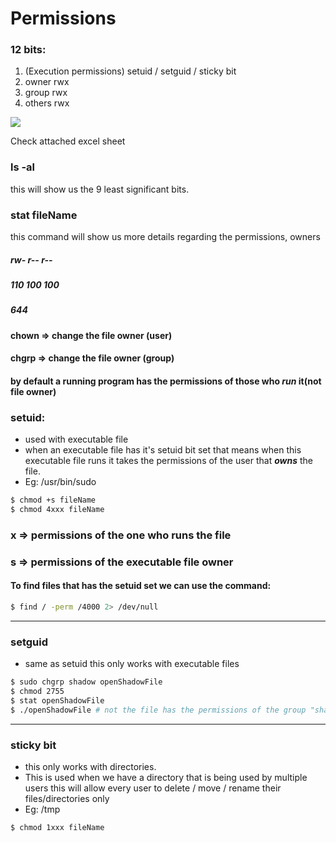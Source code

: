 # Permissions
### 12 bits:
1. (Execution permissions) setuid / setguid / sticky bit
2. owner rwx
3. group rwx
4. others rwx


![](https://i.pinimg.com/originals/1d/50/34/1d5034f391350603dcf13fe348872a76.png)

Check attached excel sheet

### ls -al
this will show us the 9 least significant bits.
### stat fileName
this command will show us more details regarding the permissions, owners

##### rw- r-- r--
##### 110 100 100
##### 644

#### chown => change the file owner (user)
#### chgrp => change the file owner (group)

#### by default a running program has the permissions of those who ***run*** it(not file owner)


### setuid:

* used with executable file
* when an executable file has it's setuid bit set that means when this executable file runs it takes the permissions of the user that ***owns*** the file.
* Eg: /usr/bin/sudo
```sh
$ chmod +s fileName
$ chmod 4xxx fileName
```

### x => permissions of the one who runs the file
### s => permissions of the executable file owner


####  To find files that has the setuid set we can use the command:
```sh
$ find / -perm /4000 2> /dev/null
```


---

### setguid
* same as setuid this only works with executable files
```sh
$ sudo chgrp shadow openShadowFile
$ chmod 2755
$ stat openShadowFile
$ ./openShadowFile # not the file has the permissions of the group "shadow"

```

---
### sticky bit
* this only works with directories.
* This is used when we have a directory that is being used by multiple users this will allow every user to delete / move / rename their files/directories only
* Eg: /tmp
```sh
$ chmod 1xxx fileName 
```










